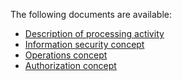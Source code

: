 The following documents are available:
- [Description of processing activity](./description-of-processing.md)
- [Information security concept](./information-security-concept.md)
- [Operations concept](./concept-of-operations.md)
- [Authorization concept](./authorization-concept.md)
